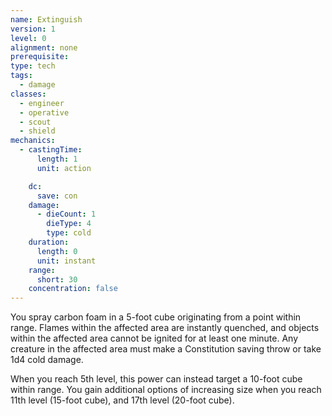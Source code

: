 ```yaml
---
name: Extinguish
version: 1
level: 0
alignment: none
prerequisite: 
type: tech
tags:
  - damage
classes:
  - engineer
  - operative
  - scout
  - shield
mechanics:
  - castingTime:
      length: 1
      unit: action

    dc:
      save: con
    damage:
      - dieCount: 1
        dieType: 4
        type: cold
    duration:
      length: 0
      unit: instant
    range:
      short: 30
    concentration: false
---
```

You spray carbon foam in a 5-foot cube originating from a point within range. Flames within the affected area are instantly quenched, and objects within the affected area cannot be ignited for at least one minute. Any creature in the affected area must make a Constitution saving throw or take 1d4 cold damage.

When you reach 5th level, this power can instead target a 10-foot cube within range. You gain additional options of increasing size when you reach 11th level (15-foot cube), and 17th level (20-foot cube).
    